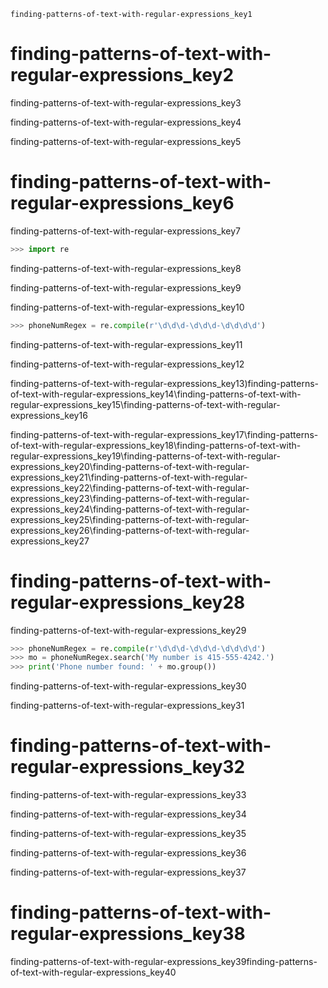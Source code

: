```ngMeta
finding-patterns-of-text-with-regular-expressions_key1
```
# finding-patterns-of-text-with-regular-expressions_key2
finding-patterns-of-text-with-regular-expressions_key3

finding-patterns-of-text-with-regular-expressions_key4

finding-patterns-of-text-with-regular-expressions_key5

# finding-patterns-of-text-with-regular-expressions_key6
finding-patterns-of-text-with-regular-expressions_key7

```python
>>> import re
```
finding-patterns-of-text-with-regular-expressions_key8

finding-patterns-of-text-with-regular-expressions_key9

finding-patterns-of-text-with-regular-expressions_key10

```python
>>> phoneNumRegex = re.compile(r'\d\d\d-\d\d\d-\d\d\d\d')
```
finding-patterns-of-text-with-regular-expressions_key11

finding-patterns-of-text-with-regular-expressions_key12

finding-patterns-of-text-with-regular-expressions_key13\)finding-patterns-of-text-with-regular-expressions_key14\\finding-patterns-of-text-with-regular-expressions_key15\\finding-patterns-of-text-with-regular-expressions_key16

finding-patterns-of-text-with-regular-expressions_key17\\finding-patterns-of-text-with-regular-expressions_key18\\finding-patterns-of-text-with-regular-expressions_key19\\finding-patterns-of-text-with-regular-expressions_key20\\finding-patterns-of-text-with-regular-expressions_key21\\finding-patterns-of-text-with-regular-expressions_key22\\finding-patterns-of-text-with-regular-expressions_key23\\finding-patterns-of-text-with-regular-expressions_key24\\finding-patterns-of-text-with-regular-expressions_key25\\finding-patterns-of-text-with-regular-expressions_key26\\finding-patterns-of-text-with-regular-expressions_key27

# finding-patterns-of-text-with-regular-expressions_key28
finding-patterns-of-text-with-regular-expressions_key29

```python
>>> phoneNumRegex = re.compile(r'\d\d\d-\d\d\d-\d\d\d\d')
>>> mo = phoneNumRegex.search('My number is 415-555-4242.')
>>> print('Phone number found: ' + mo.group())
```
finding-patterns-of-text-with-regular-expressions_key30

finding-patterns-of-text-with-regular-expressions_key31

# finding-patterns-of-text-with-regular-expressions_key32
finding-patterns-of-text-with-regular-expressions_key33

finding-patterns-of-text-with-regular-expressions_key34

finding-patterns-of-text-with-regular-expressions_key35

finding-patterns-of-text-with-regular-expressions_key36

finding-patterns-of-text-with-regular-expressions_key37

# finding-patterns-of-text-with-regular-expressions_key38
finding-patterns-of-text-with-regular-expressions_key39finding-patterns-of-text-with-regular-expressions_key40